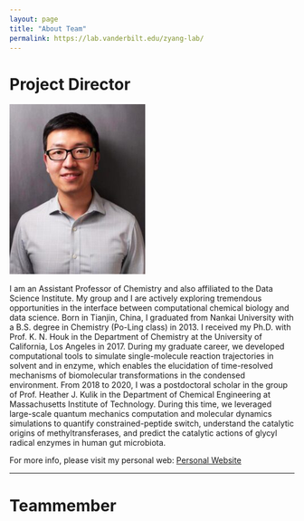 ```yaml
---
layout: page
title: "About Team"
permalink: https://lab.vanderbilt.edu/zyang-lab/
---
```


# Project Director

![](./pics/John.jpeg)

I am an Assistant Professor of Chemistry and also affiliated to the Data Science Institute. My group and I are actively exploring tremendous opportunities in the interface between computational chemical biology and data science. Born in Tianjin, China, I graduated from Nankai University with a B.S. degree in Chemistry (Po-Ling class) in 2013. I received my Ph.D. with Prof. K. N. Houk in the Department of Chemistry at the University of California, Los Angeles in 2017. During my graduate career, we developed computational tools to simulate single-molecule reaction trajectories in solvent and in enzyme, which enables the elucidation of time-resolved mechanisms of biomolecular transformations in the condensed environment. From 2018 to 2020, I was a postdoctoral scholar in the group of Prof. Heather J. Kulik in the Department of Chemical Engineering at Massachusetts Institute of Technology. During this time, we leveraged large-scale quantum mechanics computation and molecular dynamics simulations to quantify constrained-peptide switch, understand the catalytic origins of methyltransferases, and predict the catalytic actions of glycyl radical enzymes in human gut microbiota.

For more info, please visit my personal web: [Personal Website](https://lab.vanderbilt.edu/zyang-lab/)

---

# Teammember

<!---
## Sarah Torrence

**Master Student, Data Science Institute**

[sarah.k.torrence@Vanderbilt.Edu](sarah.k.torrence@Vanderbilt.Edu)

I am a current graduate student at Vanderbilt pursuing an MS in Data Science. I graduated from Denison University in 2016 with a degree in Mathematics and minor in Economics. Over the last five years, I’ve had the opportunity to grow as a data science professional in various fields and industries including education, criminology, financial services, and digital advertising. I am inspired by the way we can apply analytics and creativity to the data of our past to gain insights and create a better future.

## Yaoyukun Paul Jiang

**Postdoctoral Fellow, Department of Chemistry**

[yaoyukun.jiang@vanderbilt.edu](yaoyukun.jiang@vanderbilt.edu)

Paul Jiang works on developing new atomistic simulation methods for quantifying the influence of mutation. He also develops new strategies for sampling enzyme conformation across sequence space.

## Reecan Juarez

**Rotation Graduate Student, Quantitative & Structural Biology**

[reecan.j.juarez@Vanderbilt.Edu](reecan.j.juarez@Vanderbilt.Edu)

Reecan joined the lab between Jan 4th 2021 and Feb. 28th 2021. She develops strategies for converting the name of a chemical compound to a SMILE string.

## Xinchun Ran

**Graduate student, Department of Chemistry**

[xinchun.ran@vanderbilt.edu](xinchun.ran@vanderbilt.edu)

Xinchun is working on developing new machine learning algorithms for single- and multi-objective prediction of beneficial enzyme variants.

## Qianzhen Shao

**Volunteer Remote Undergraduate Student, Department of Chemistry**

[cv](https://cdn.vanderbilt.edu/vu-web/lab-wpcontent/sites/131/2021/03/28171042/Qianzhen-Shao-CV-short-%E9%82%B5%E4%B9%BE%E7%9C%9F.pdf)

Qianzhen develops a high-throughput modeling Python program, IntEnzyWF, for automatic construction, simulation, and analysis of enzyme using quantum mechanics and molecular mechanics theory.

## Matthew Thomas Tremblay

**Undergraduate student, Department of Chemistry**

[matthew.t.tremblay@vanderbilt.edu](matthew.t.tremblay@vanderbilt.edu)

Born and raised in Crystal Lake, IL, Matthew is currently pursuing a degree in Chemistry with a double major in Computer Science at Vanderbilt. His research centers on the analysis of the conformational states of chrysophaentin, an antibiotic macrocycle. Outside of the lab, he enjoys cooking, reading, and playing video games.

## Bailu Lucy Yan

**Research Assistant, Department of Chemistry**

[bailu.yan@vanderbilt.edu](bailu.yan@vanderbilt.edu)

Bailu is developing an integrated enzymology database (IntEnzyDB) for storing enzyme structure, kinetics, thermodynamics, and solubility. She will apply statistical inference methods to inform strategies for discovering beneficial enzyme variants.

## Li Yuan

**Master Student, Data Science Institute**

[li.yuan@vanderbilt.edu](li.yuan@vanderbilt.edu)

## Ryan Zhou

**Undergraduate student, Chemistry and Engineering Science**

[xiang.zhou@vanderbilt.edu](xiang.zhou@vanderbilt.edu)

Ryan is working on developing and testing high-throughput strategies for enzyme modeling.
>